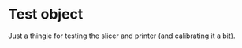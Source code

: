 Test object
===========

Just a thingie for testing the slicer and printer (and calibrating it a bit).
